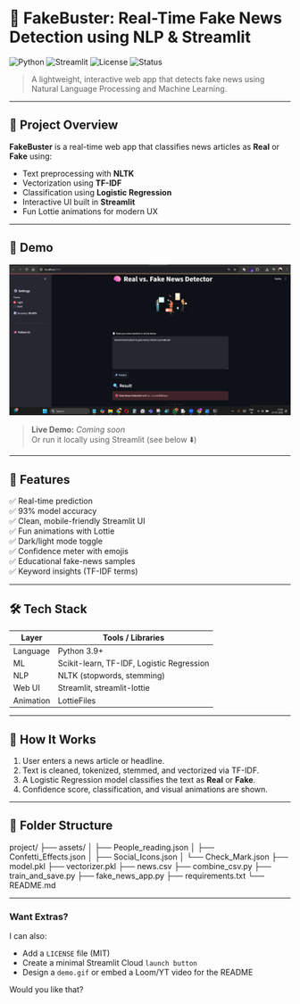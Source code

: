 # 🧠 FakeBuster: Real-Time Fake News Detection using NLP & Streamlit

![Python](https://img.shields.io/badge/Python-3.9%2B-blue?logo=python)
![Streamlit](https://img.shields.io/badge/Built%20with-Streamlit-orange?logo=streamlit)
![License](https://img.shields.io/badge/License-MIT-green)
![Status](https://img.shields.io/badge/Status-Completed-brightgreen)

> A lightweight, interactive web app that detects fake news using Natural Language Processing and Machine Learning.

---

## 🎯 Project Overview

**FakeBuster** is a real-time web app that classifies news articles as **Real** or **Fake** using:
- Text preprocessing with **NLTK**
- Vectorization using **TF-IDF**
- Classification using **Logistic Regression**
- Interactive UI built in **Streamlit**
- Fun Lottie animations for modern UX

---

## 📸 Demo

![Demo Screenshot](assets/demo-screenshot.png)

> **Live Demo:** _Coming soon_  
> Or run it locally using Streamlit (see below ⬇️)

---

## 🚀 Features

✅ Real-time prediction  
✅ 93% model accuracy  
✅ Clean, mobile-friendly Streamlit UI  
✅ Fun animations with Lottie  
✅ Dark/light mode toggle  
✅ Confidence meter with emojis  
✅ Educational fake-news samples  
✅ Keyword insights (TF-IDF terms)

---

## 🛠️ Tech Stack

| Layer        | Tools / Libraries                    |
|--------------|--------------------------------------|
| Language     | Python 3.9+                          |
| ML           | Scikit-learn, TF-IDF, Logistic Regression |
| NLP          | NLTK (stopwords, stemming)          |
| Web UI       | Streamlit, streamlit-lottie          |
| Animation    | LottieFiles                           |

---

## 🧠 How It Works

1. User enters a news article or headline.
2. Text is cleaned, tokenized, stemmed, and vectorized via TF-IDF.
3. A Logistic Regression model classifies the text as **Real** or **Fake**.
4. Confidence score, classification, and visual animations are shown.

---

## 📂 Folder Structure

project/
├── assets/
│ ├── People_reading.json
│ ├── Confetti_Effects.json
│ ├── Social_Icons.json
│ └── Check_Mark.json
├── model.pkl
├── vectorizer.pkl
├── news.csv
├── combine_csv.py
├── train_and_save.py
├── fake_news_app.py
├── requirements.txt
└── README.md

---

### Want Extras?
I can also:
- Add a `LICENSE` file (MIT)
- Create a minimal Streamlit Cloud `launch button`
- Design a `demo.gif` or embed a Loom/YT video for the README

Would you like that?
